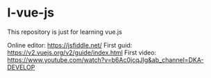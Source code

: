 # l-vue-js
This repository is just for learning vue.js

Online editor: https://jsfiddle.net/
First guid: https://v2.vuejs.org/v2/guide/index.html
First video: https://www.youtube.com/watch?v=b6Ac0jcqJIg&ab_channel=DKA-DEVELOP
